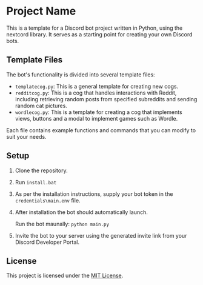 # Project Name

This is a template for a Discord bot project written in Python, using the nextcord library. It serves as a starting point for creating your own Discord bots.

## Template Files

The bot's functionality is divided into several template files:

- `templatecog.py`: This is a general template for creating new cogs.
- `redditcog.py`: This is a cog that handles interactions with Reddit, including retrieving random posts from specified subreddits and sending random cat pictures.
- `wordlecog.py`: This is a template for creating a cog that implements views, buttons and a modal to implement games such as Wordle.

Each file contains example functions and commands that you can modify to suit your needs.

## Setup

1. Clone the repository.
2. Run `install.bat`
3. As per the installation instructions, supply your bot token in the `credentials\main.env` file.
4. After installation the bot should automatically launch. 

    Run the bot maunally: `python main.py`

5. Invite the bot to your server using the generated invite link from your Discord Developer Portal.

## License

This project is licensed under the [MIT License](https://opensource.org/licenses/MIT).